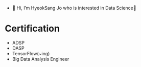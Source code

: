 - 👋 Hi, I’m HyeokSang Jo who is interested in Data Science👀 
# Certification
- ADSP
- DASP
- TensorFlow(~ing)
- Big Data Analysis Engineer
<!---
ha2hi/ha2hi is a ✨ special ✨ repository because its `README.md` (this file) appears on your GitHub profile.
You can click the Preview link to take a look at your changes.
--->
